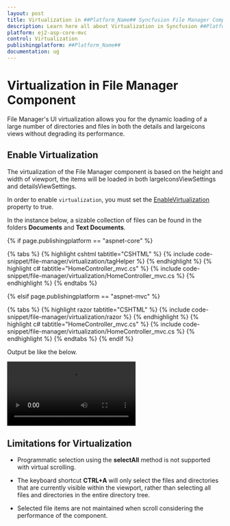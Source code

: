```yaml
---
layout: post
title: Virtualization in ##Platform_Name## Syncfusion File Manager Component
description: Learn here all about Virtualization in Syncfusion ##Platform_Name## File Manager component of Syncfusion Essential JS 2 and more.
platform: ej2-asp-core-mvc
control: Virtualization
publishingplatform: ##Platform_Name##
documentation: ug
---
```



# Virtualization in File Manager Component

File Manager's UI virtualization allows you for the dynamic loading of a large number of directories and files in both the details and largeicons views without degrading its performance.

## Enable Virtualization

The virtualization of the File Manager component is based on the height and width of viewport, the items will be loaded in both largeIconsViewSettings and detailsViewSettings.

In order to enable `virtualization`, you must set the [EnableVirtualization](https://help.syncfusion.com/cr/aspnetcore-js2/Syncfusion.EJ2.FileManager.FileManager.html#Syncfusion_EJ2_FileManager_FileManager_EnableVirtualization) property to true.

In the instance below, a sizable collection of files can be found in the folders **Documents** and **Text Documents**.

{% if page.publishingplatform == "aspnet-core" %}

{% tabs %}
{% highlight cshtml tabtitle="CSHTML" %}
{% include code-snippet/file-manager/virtualization/tagHelper %}
{% endhighlight %}
{% highlight c# tabtitle="HomeController_mvc.cs" %}
{% include code-snippet/file-manager/virtualization/HomeController_mvc.cs %}
{% endhighlight %}
{% endtabs %}

{% elsif page.publishingplatform == "aspnet-mvc" %}

{% tabs %}
{% highlight razor tabtitle="CSHTML" %}
{% include code-snippet/file-manager/virtualization/razor %}
{% endhighlight %}
{% highlight c# tabtitle="HomeController_mvc.cs" %}
{% include code-snippet/file-manager/virtualization/HomeController_mvc.cs %}
{% endhighlight %}
{% endtabs %}
{% endif %}



Output be like the below.

![Virtualization](./images/virtualization.mp4)

## Limitations for Virtualization

* Programmatic selection using the **selectAll** method is not supported with virtual scrolling.

* The keyboard shortcut **CTRL+A** will only select the files and directories that are currently visible within the viewport, rather than selecting all files and directories in the entire directory tree.

* Selected file items are not maintained when scroll considering the performance of the component.
